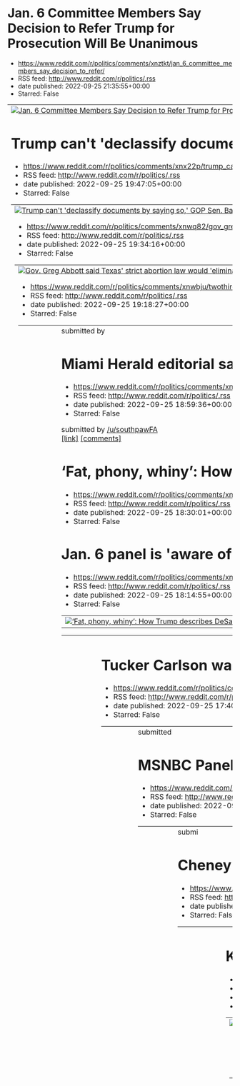 # Jan. 6 Committee Members Say Decision to Refer Trump for Prosecution Will Be Unanimous
 - https://www.reddit.com/r/politics/comments/xnztkt/jan_6_committee_members_say_decision_to_refer/
 - RSS feed: http://www.reddit.com/r/politics/.rss
 - date published: 2022-09-25 21:35:55+00:00
 - Starred: False

<table> <tr><td> <a href="https://www.reddit.com/r/politics/comments/xnztkt/jan_6_committee_members_say_decision_to_refer/"> <img alt="Jan. 6 Committee Members Say Decision to Refer Trump for Prosecution Will Be Unanimous" src="https://external-preview.redd.it/-cbgMK18ftrbqPTVhkjGwuGWsJj8u2XKQEMECwy9yd0.jpg?width=640&amp;crop=smart&amp;auto=webp&amp;s=2b8a95f50c9e6ca52f63ff094cbd099e428d3791" title="Jan. 6 Committee Members Say Decision to Refer Trump for Prosecution Will Be Unanimous" /> </a> <

# Trump can't 'declassify documents by saying so,' GOP Sen. Barrasso acknowledges when pressed
 - https://www.reddit.com/r/politics/comments/xnx22p/trump_cant_declassify_documents_by_saying_so_gop/
 - RSS feed: http://www.reddit.com/r/politics/.rss
 - date published: 2022-09-25 19:47:05+00:00
 - Starred: False

<table> <tr><td> <a href="https://www.reddit.com/r/politics/comments/xnx22p/trump_cant_declassify_documents_by_saying_so_gop/"> <img alt="Trump can't 'declassify documents by saying so,' GOP Sen. Barrasso acknowledges when pressed" src="https://external-preview.redd.it/ZFcqCU5UNbMZDP1xCHGrW1a09WaObMRBa0PCMdKomE4.jpg?width=640&amp;crop=smart&amp;auto=webp&amp;s=0ceaeb351d860b10f70e31afda7454c665a2a560" title="Trump can't 'declassify documents by saying so,' GOP Sen. Barrasso acknowledges when pre

# Gov. Greg Abbott said Texas' strict abortion law would 'eliminate all rapists.' But clinics say the number of rape cases has been 'consistently high': report
 - https://www.reddit.com/r/politics/comments/xnwq82/gov_greg_abbott_said_texas_strict_abortion_law/
 - RSS feed: http://www.reddit.com/r/politics/.rss
 - date published: 2022-09-25 19:34:16+00:00
 - Starred: False

<table> <tr><td> <a href="https://www.reddit.com/r/politics/comments/xnwq82/gov_greg_abbott_said_texas_strict_abortion_law/"> <img alt="Gov. Greg Abbott said Texas' strict abortion law would 'eliminate all rapists.' But clinics say the number of rape cases has been 'consistently high': report" src="https://external-preview.redd.it/fZukp7yCU3V-RpmvvPmPKcnokL9PXHRmgk3pgpy012o.jpg?width=640&amp;crop=smart&amp;auto=webp&amp;s=b30bf4990ecf4976233abec1bf283e54a0bac265" title="Gov. Greg Abbott said Tex

# Two-thirds in new poll say midterms more important than past elections
 - https://www.reddit.com/r/politics/comments/xnwbju/twothirds_in_new_poll_say_midterms_more_important/
 - RSS feed: http://www.reddit.com/r/politics/.rss
 - date published: 2022-09-25 19:18:27+00:00
 - Starred: False

<table> <tr><td> <a href="https://www.reddit.com/r/politics/comments/xnwbju/twothirds_in_new_poll_say_midterms_more_important/"> <img alt="Two-thirds in new poll say midterms more important than past elections" src="https://external-preview.redd.it/JuPp_-i5s4TkRvbdfP3Krp2OxIHMbV5zXTHm4kBGUf0.jpg?width=640&amp;crop=smart&amp;auto=webp&amp;s=6068606f02c085e29e79ce7f426e711e6691d5e7" title="Two-thirds in new poll say midterms more important than past elections" /> </a> </td><td> &#32; submitted by 

# Miami Herald editorial says Gov. DeSantis' is 'flirting' with Christian nationalism and warns of white supremacy link
 - https://www.reddit.com/r/politics/comments/xnvttr/miami_herald_editorial_says_gov_desantis_is/
 - RSS feed: http://www.reddit.com/r/politics/.rss
 - date published: 2022-09-25 18:59:36+00:00
 - Starred: False

&#32; submitted by &#32; <a href="https://www.reddit.com/user/southpawFA"> /u/southpawFA </a> <br /> <span><a href="https://www.businessinsider.com/florida-miami-herald-warns-of-gov-desantis-christian-nationalism-2022-9">[link]</a></span> &#32; <span><a href="https://www.reddit.com/r/politics/comments/xnvttr/miami_herald_editorial_says_gov_desantis_is/">[comments]</a></span>

# ‘Fat, phony, whiny’: How Trump describes DeSantis in private, according to new book
 - https://www.reddit.com/r/politics/comments/xnv2eg/fat_phony_whiny_how_trump_describes_desantis_in/
 - RSS feed: http://www.reddit.com/r/politics/.rss
 - date published: 2022-09-25 18:30:01+00:00
 - Starred: False

<table> <tr><td> <a href="https://www.reddit.com/r/politics/comments/xnv2eg/fat_phony_whiny_how_trump_describes_desantis_in/"> <img alt="‘Fat, phony, whiny’: How Trump describes DeSantis in private, according to new book" src="https://external-preview.redd.it/d2vLZxQQI9uUCR686Bs-TOZNjSNjI-zn0NnnkiwH2o0.jpg?width=640&amp;crop=smart&amp;auto=webp&amp;s=e17bb018fa7287a6cc9301e9117ff47e3ce44ebf" title="‘Fat, phony, whiny’: How Trump describes DeSantis in private, according to new book" /> </a> </td>

# Jan. 6 panel is 'aware of' call between White House and rioter, Rep. Raskin says
 - https://www.reddit.com/r/politics/comments/xnuoh0/jan_6_panel_is_aware_of_call_between_white_house/
 - RSS feed: http://www.reddit.com/r/politics/.rss
 - date published: 2022-09-25 18:14:55+00:00
 - Starred: False

<table> <tr><td> <a href="https://www.reddit.com/r/politics/comments/xnuoh0/jan_6_panel_is_aware_of_call_between_white_house/"> <img alt="Jan. 6 panel is 'aware of' call between White House and rioter, Rep. Raskin says" src="https://external-preview.redd.it/XLbpFFZlmYTOjbNPbeAIMM3lzrmhZD9d7_w31Y_qMcQ.jpg?width=640&amp;crop=smart&amp;auto=webp&amp;s=c9da9173ffe77853d081a2fb7e87b9a8dfe2ee20" title="Jan. 6 panel is 'aware of' call between White House and rioter, Rep. Raskin says" /> </a> </td><td> 

# Tucker Carlson wants to talk about my tattoos. So let's talk about them.
 - https://www.reddit.com/r/politics/comments/xnts89/tucker_carlson_wants_to_talk_about_my_tattoos_so/
 - RSS feed: http://www.reddit.com/r/politics/.rss
 - date published: 2022-09-25 17:40:14+00:00
 - Starred: False

<table> <tr><td> <a href="https://www.reddit.com/r/politics/comments/xnts89/tucker_carlson_wants_to_talk_about_my_tattoos_so/"> <img alt="Tucker Carlson wants to talk about my tattoos. So let's talk about them." src="https://external-preview.redd.it/GtTDgKOaBb0Bme7wIwPA6VxnPdUgJeUx0GIZ-n8ixro.jpg?width=640&amp;crop=smart&amp;auto=webp&amp;s=88a6be2d62aa4d0725273692cc5febd1ce7bb23d" title="Tucker Carlson wants to talk about my tattoos. So let's talk about them." /> </a> </td><td> &#32; submitted 

# MSNBC Panelist Slams Lindsey Graham on Abortion Bill: 'Never Seen a Vagina'
 - https://www.reddit.com/r/politics/comments/xntgi1/msnbc_panelist_slams_lindsey_graham_on_abortion/
 - RSS feed: http://www.reddit.com/r/politics/.rss
 - date published: 2022-09-25 17:27:50+00:00
 - Starred: False

<table> <tr><td> <a href="https://www.reddit.com/r/politics/comments/xntgi1/msnbc_panelist_slams_lindsey_graham_on_abortion/"> <img alt="MSNBC Panelist Slams Lindsey Graham on Abortion Bill: 'Never Seen a Vagina'" src="https://external-preview.redd.it/e9A8_o0fDNP7KNB-TxVdfmphdllAe64fCRK614KHTlk.jpg?width=640&amp;crop=smart&amp;auto=webp&amp;s=b4f0b155c0e4cfb3c9f8bab8eb24072550f3a8c4" title="MSNBC Panelist Slams Lindsey Graham on Abortion Bill: 'Never Seen a Vagina'" /> </a> </td><td> &#32; submi

# Cheney will do "whatever it takes" to prevent a Trump 2024 nomination
 - https://www.reddit.com/r/politics/comments/xnsj48/cheney_will_do_whatever_it_takes_to_prevent_a/
 - RSS feed: http://www.reddit.com/r/politics/.rss
 - date published: 2022-09-25 16:51:46+00:00
 - Starred: False

<table> <tr><td> <a href="https://www.reddit.com/r/politics/comments/xnsj48/cheney_will_do_whatever_it_takes_to_prevent_a/"> <img alt="Cheney will do &quot;whatever it takes&quot; to prevent a Trump 2024 nomination" src="https://external-preview.redd.it/afreW57fgymuZIPEqBdphreltjIPgB1QKVosoOggZsc.jpg?width=640&amp;crop=smart&amp;auto=webp&amp;s=cf43a570b3354e1d3499b05d35d6352d7c0fb02b" title="Cheney will do &quot;whatever it takes&quot; to prevent a Trump 2024 nomination" /> </a> </td><td> &#32;

# Karl Rove says Texas' abortion law is 'too extremist' and will be 'a real problem for Republicans in the legislature'
 - https://www.reddit.com/r/politics/comments/xns919/karl_rove_says_texas_abortion_law_is_too/
 - RSS feed: http://www.reddit.com/r/politics/.rss
 - date published: 2022-09-25 16:40:57+00:00
 - Starred: False

<table> <tr><td> <a href="https://www.reddit.com/r/politics/comments/xns919/karl_rove_says_texas_abortion_law_is_too/"> <img alt="Karl Rove says Texas' abortion law is 'too extremist' and will be 'a real problem for Republicans in the legislature'" src="https://external-preview.redd.it/g1_wyy7sTvgeG0JvsTWguebQqoq_r5SDGNrYZ8xp0LU.jpg?width=640&amp;crop=smart&amp;auto=webp&amp;s=aa5e0b05467d377ab1c1a26d407adceb8934283f" title="Karl Rove says Texas' abortion law is 'too extremist' and will be 'a re

# Trump installed a historic number of judges. Biden is outpacing him so far.
 - https://www.reddit.com/r/politics/comments/xnrif0/trump_installed_a_historic_number_of_judges_biden/
 - RSS feed: http://www.reddit.com/r/politics/.rss
 - date published: 2022-09-25 16:12:17+00:00
 - Starred: False

<table> <tr><td> <a href="https://www.reddit.com/r/politics/comments/xnrif0/trump_installed_a_historic_number_of_judges_biden/"> <img alt="Trump installed a historic number of judges. Biden is outpacing him so far." src="https://external-preview.redd.it/pgegbL1D_eTLb-7jQj3HqrLcvZjsKIDbC4I-qCUdsOc.jpg?width=640&amp;crop=smart&amp;auto=webp&amp;s=e8806bc7e4c865529f34617083eca47703d8c10f" title="Trump installed a historic number of judges. Biden is outpacing him so far." /> </a> </td><td> &#32; sub

# Maureen Dowd: Putin and Trump are both losers refusing to admit defeat
 - https://www.reddit.com/r/politics/comments/xnr4vj/maureen_dowd_putin_and_trump_are_both_losers/
 - RSS feed: http://www.reddit.com/r/politics/.rss
 - date published: 2022-09-25 15:58:03+00:00
 - Starred: False

<table> <tr><td> <a href="https://www.reddit.com/r/politics/comments/xnr4vj/maureen_dowd_putin_and_trump_are_both_losers/"> <img alt="Maureen Dowd: Putin and Trump are both losers refusing to admit defeat" src="https://external-preview.redd.it/vTBjK7x9DnC9-O6DdROhiUuPVGgcKBadXbdX5Lclde0.jpg?width=640&amp;crop=smart&amp;auto=webp&amp;s=bdd290db70ebf0ad0e9ac8f3f145ca4b62e34f8e" title="Maureen Dowd: Putin and Trump are both losers refusing to admit defeat" /> </a> </td><td> &#32; submitted by &#32;

# Russian state TV using Tucker Carlson clips to promote war as unrest grows
 - https://www.reddit.com/r/politics/comments/xnr0q5/russian_state_tv_using_tucker_carlson_clips_to/
 - RSS feed: http://www.reddit.com/r/politics/.rss
 - date published: 2022-09-25 15:53:28+00:00
 - Starred: False

<table> <tr><td> <a href="https://www.reddit.com/r/politics/comments/xnr0q5/russian_state_tv_using_tucker_carlson_clips_to/"> <img alt="Russian state TV using Tucker Carlson clips to promote war as unrest grows" src="https://external-preview.redd.it/E76BwK0PQ1K_WfjXccpVkS-2zE1mnO4sUSDOOtGtO3U.jpg?width=640&amp;crop=smart&amp;auto=webp&amp;s=a9d7710c0dad773520e8d9e87ee8ee409fe509c3" title="Russian state TV using Tucker Carlson clips to promote war as unrest grows" /> </a> </td><td> &#32; submitte

# Trump's Republican support plummets by 20 points, new poll shows
 - https://www.reddit.com/r/politics/comments/xnqd3d/trumps_republican_support_plummets_by_20_points/
 - RSS feed: http://www.reddit.com/r/politics/.rss
 - date published: 2022-09-25 15:28:08+00:00
 - Starred: False

<table> <tr><td> <a href="https://www.reddit.com/r/politics/comments/xnqd3d/trumps_republican_support_plummets_by_20_points/"> <img alt="Trump's Republican support plummets by 20 points, new poll shows" src="https://external-preview.redd.it/IY8E5RnNAhabSwvDum0LTgHSP1MfcZFzIiBVKDr7SS0.jpg?width=640&amp;crop=smart&amp;auto=webp&amp;s=605fa90ed790558fe2cba6c1153923f755dbb230" title="Trump's Republican support plummets by 20 points, new poll shows" /> </a> </td><td> &#32; submitted by &#32; <a href=

# Gavin Newsom Says He Is Definitely Not Running for President in 2024
 - https://www.reddit.com/r/politics/comments/xnq7ea/gavin_newsom_says_he_is_definitely_not_running/
 - RSS feed: http://www.reddit.com/r/politics/.rss
 - date published: 2022-09-25 15:22:02+00:00
 - Starred: False

<table> <tr><td> <a href="https://www.reddit.com/r/politics/comments/xnq7ea/gavin_newsom_says_he_is_definitely_not_running/"> <img alt="Gavin Newsom Says He Is Definitely Not Running for President in 2024" src="https://external-preview.redd.it/1ZW1n27csmOEyem-a3TMoKBXV5ROXNfyLKPftSnZwJ8.jpg?width=640&amp;crop=smart&amp;auto=webp&amp;s=126e898522a6c03f05b5c503147144b28282f2bc" title="Gavin Newsom Says He Is Definitely Not Running for President in 2024" /> </a> </td><td> &#32; submitted by &#32; <

# Puerto Rico cannot prosper, or heal, as long as it remains a U.S. colony
 - https://www.reddit.com/r/politics/comments/xnpr54/puerto_rico_cannot_prosper_or_heal_as_long_as_it/
 - RSS feed: http://www.reddit.com/r/politics/.rss
 - date published: 2022-09-25 15:04:17+00:00
 - Starred: False

<table> <tr><td> <a href="https://www.reddit.com/r/politics/comments/xnpr54/puerto_rico_cannot_prosper_or_heal_as_long_as_it/"> <img alt="Puerto Rico cannot prosper, or heal, as long as it remains a U.S. colony" src="https://external-preview.redd.it/SG9Dgw__uWAznuGxLgTkYyAqUX-pDEZ8zXt9eAkoe0s.jpg?width=640&amp;crop=smart&amp;auto=webp&amp;s=b90619d1560765f1ebde9f1c9d500d7c5e8ef39c" title="Puerto Rico cannot prosper, or heal, as long as it remains a U.S. colony" /> </a> </td><td> &#32; submitted 

# GOP quiet as Arizona Democrats condemn abortion ruling
 - https://www.reddit.com/r/politics/comments/xnp1eg/gop_quiet_as_arizona_democrats_condemn_abortion/
 - RSS feed: http://www.reddit.com/r/politics/.rss
 - date published: 2022-09-25 14:36:29+00:00
 - Starred: False

<table> <tr><td> <a href="https://www.reddit.com/r/politics/comments/xnp1eg/gop_quiet_as_arizona_democrats_condemn_abortion/"> <img alt="GOP quiet as Arizona Democrats condemn abortion ruling" src="https://external-preview.redd.it/UyCIzriahrYIeD-sVPi15hOwOdAgPFuCYKftdpjbp2M.jpg?width=640&amp;crop=smart&amp;auto=webp&amp;s=76470ad3ec562af0f3c976cc8cdb92030b962499" title="GOP quiet as Arizona Democrats condemn abortion ruling" /> </a> </td><td> &#32; submitted by &#32; <a href="https://www.reddit.

# What the Hell Was the GOP Thinking Pushing Such Garbage Candidates?
 - https://www.reddit.com/r/politics/comments/xnp165/what_the_hell_was_the_gop_thinking_pushing_such/
 - RSS feed: http://www.reddit.com/r/politics/.rss
 - date published: 2022-09-25 14:36:13+00:00
 - Starred: False

<table> <tr><td> <a href="https://www.reddit.com/r/politics/comments/xnp165/what_the_hell_was_the_gop_thinking_pushing_such/"> <img alt="What the Hell Was the GOP Thinking Pushing Such Garbage Candidates?" src="https://external-preview.redd.it/q_frWk5ynB8gA62rOpxi-K04zXwlG0kkjg4pxK8pGLU.jpg?width=640&amp;crop=smart&amp;auto=webp&amp;s=06609f5db7d9b73a18957b14a41f44ff5bab8035" title="What the Hell Was the GOP Thinking Pushing Such Garbage Candidates?" /> </a> </td><td> &#32; submitted by &#32; <a

# Support from women boosts Biden to another year-high approval rating: poll
 - https://www.reddit.com/r/politics/comments/xnokpw/support_from_women_boosts_biden_to_another/
 - RSS feed: http://www.reddit.com/r/politics/.rss
 - date published: 2022-09-25 14:17:53+00:00
 - Starred: False

<table> <tr><td> <a href="https://www.reddit.com/r/politics/comments/xnokpw/support_from_women_boosts_biden_to_another/"> <img alt="Support from women boosts Biden to another year-high approval rating: poll" src="https://external-preview.redd.it/n_6CdGINifJkelkgKjG5wRQGTa1mnexjG7-bo7hCIQ4.jpg?width=640&amp;crop=smart&amp;auto=webp&amp;s=04303bc643eeb03c36de8c713935f0f16598040f" title="Support from women boosts Biden to another year-high approval rating: poll" /> </a> </td><td> &#32; submitted by

# Republican lead in House shrinks again as voters see high-stakes contest
 - https://www.reddit.com/r/politics/comments/xno23g/republican_lead_in_house_shrinks_again_as_voters/
 - RSS feed: http://www.reddit.com/r/politics/.rss
 - date published: 2022-09-25 13:57:14+00:00
 - Starred: False

<table> <tr><td> <a href="https://www.reddit.com/r/politics/comments/xno23g/republican_lead_in_house_shrinks_again_as_voters/"> <img alt="Republican lead in House shrinks again as voters see high-stakes contest" src="https://external-preview.redd.it/vBIQlsOtm9_-hOl7A9qjzE-TvoXu-8S8XLZSId0UXnI.jpg?width=640&amp;crop=smart&amp;auto=webp&amp;s=47466b8cbcbf4f941f74e7c722533a7ba3fa0209" title="Republican lead in House shrinks again as voters see high-stakes contest" /> </a> </td><td> &#32; submitted 

# Satanic Temple files federal lawsuit challenging Indiana's near-total abortion ban
 - https://www.reddit.com/r/politics/comments/xnnuvr/satanic_temple_files_federal_lawsuit_challenging/
 - RSS feed: http://www.reddit.com/r/politics/.rss
 - date published: 2022-09-25 13:48:38+00:00
 - Starred: True

<table> <tr><td> <a href="https://www.reddit.com/r/politics/comments/xnnuvr/satanic_temple_files_federal_lawsuit_challenging/"> <img alt="Satanic Temple files federal lawsuit challenging Indiana's near-total abortion ban" src="https://external-preview.redd.it/Rd9AlqoA6MeSfCB0Fc20huShXz-5rxysLgOXq3Ahjco.jpg?width=640&amp;crop=smart&amp;auto=webp&amp;s=2a516b92bac5072206e7a9b2a53ae0d8e814f637" title="Satanic Temple files federal lawsuit challenging Indiana's near-total abortion ban" /> </a> </td><

# Abortion puts GOP candidates on their heels in top governors' races. Governors are newly powerful when it comes to abortion, and Democrats are spending big to remind voters in November.
 - https://www.reddit.com/r/politics/comments/xnmyi6/abortion_puts_gop_candidates_on_their_heels_in/
 - RSS feed: http://www.reddit.com/r/politics/.rss
 - date published: 2022-09-25 13:09:12+00:00
 - Starred: False

<table> <tr><td> <a href="https://www.reddit.com/r/politics/comments/xnmyi6/abortion_puts_gop_candidates_on_their_heels_in/"> <img alt="Abortion puts GOP candidates on their heels in top governors' races. Governors are newly powerful when it comes to abortion, and Democrats are spending big to remind voters in November." src="https://external-preview.redd.it/WFPTPA2FU99geMWqgciZgCmSbrHazl0wsKTg0jyiz-Y.jpg?width=640&amp;crop=smart&amp;auto=webp&amp;s=193033da537827e15faa54239cf7493d63969aa0" titl

# New abortion restrictions are impractical and resource-draining, Texas prosecutors say
 - https://www.reddit.com/r/politics/comments/xnm338/new_abortion_restrictions_are_impractical_and/
 - RSS feed: http://www.reddit.com/r/politics/.rss
 - date published: 2022-09-25 12:30:24+00:00
 - Starred: False

<table> <tr><td> <a href="https://www.reddit.com/r/politics/comments/xnm338/new_abortion_restrictions_are_impractical_and/"> <img alt="New abortion restrictions are impractical and resource-draining, Texas prosecutors say" src="https://external-preview.redd.it/Y5BnpKuB2Js2MYEqHHfBT7dpOShI8QxCeQcvRMPcZ0E.jpg?width=640&amp;crop=smart&amp;auto=webp&amp;s=9240e769b0dc6b07fb7fdcd992816b99ff083ac9" title="New abortion restrictions are impractical and resource-draining, Texas prosecutors say" /> </a> <

# Mitch McConnell's biggest challenge: Is the "Grim Reaper" nearing the final curtain? | Mitch's legacy is a damaged Senate and a thoroughly corrupted Republican Party. Losing in 2022 could be the end
 - https://www.reddit.com/r/politics/comments/xnluud/mitch_mcconnells_biggest_challenge_is_the_grim/
 - RSS feed: http://www.reddit.com/r/politics/.rss
 - date published: 2022-09-25 12:20:09+00:00
 - Starred: False

<table> <tr><td> <a href="https://www.reddit.com/r/politics/comments/xnluud/mitch_mcconnells_biggest_challenge_is_the_grim/"> <img alt="Mitch McConnell's biggest challenge: Is the &quot;Grim Reaper&quot; nearing the final curtain? | Mitch's legacy is a damaged Senate and a thoroughly corrupted Republican Party. Losing in 2022 could be the end" src="https://external-preview.redd.it/eJ-OmErjtNjq09Dm9DI5Fk_5Y9AKzJ7CLPWTpAoIqN8.jpg?width=640&amp;crop=smart&amp;auto=webp&amp;s=d9f2d26c6162e12710cbe18

# A Second Trump Term Would Be a Scary Rerun of the First
 - https://www.reddit.com/r/politics/comments/xnlkcv/a_second_trump_term_would_be_a_scary_rerun_of_the/
 - RSS feed: http://www.reddit.com/r/politics/.rss
 - date published: 2022-09-25 12:06:34+00:00
 - Starred: False

<table> <tr><td> <a href="https://www.reddit.com/r/politics/comments/xnlkcv/a_second_trump_term_would_be_a_scary_rerun_of_the/"> <img alt="A Second Trump Term Would Be a Scary Rerun of the First" src="https://external-preview.redd.it/s0DXfmIBa0F1PbaRmleDIgsGcwFk9ymf_XuSRYgOb64.jpg?width=640&amp;crop=smart&amp;auto=webp&amp;s=0127e2cd0122574f45e1c51994921cd805985bee" title="A Second Trump Term Would Be a Scary Rerun of the First" /> </a> </td><td> &#32; submitted by &#32; <a href="https://www.red

# Pro-Trump Jan. 6 'Truth Rally' sees only dozens attend
 - https://www.reddit.com/r/politics/comments/xnknww/protrump_jan_6_truth_rally_sees_only_dozens_attend/
 - RSS feed: http://www.reddit.com/r/politics/.rss
 - date published: 2022-09-25 11:21:04+00:00
 - Starred: False

<table> <tr><td> <a href="https://www.reddit.com/r/politics/comments/xnknww/protrump_jan_6_truth_rally_sees_only_dozens_attend/"> <img alt="Pro-Trump Jan. 6 'Truth Rally' sees only dozens attend" src="https://external-preview.redd.it/lgnrTsaV7-ibfr1Lg5-9AHcFeWcaMwjzLrPEES6cmK8.jpg?width=640&amp;crop=smart&amp;auto=webp&amp;s=bc30498cd66531bde74f116e3cbcf0f52a84cdaf" title="Pro-Trump Jan. 6 'Truth Rally' sees only dozens attend" /> </a> </td><td> &#32; submitted by &#32; <a href="https://www.redd

# 80% of US Voters Want Congress to Enact National Paid Family Leave: Poll
 - https://www.reddit.com/r/politics/comments/xnki6l/80_of_us_voters_want_congress_to_enact_national/
 - RSS feed: http://www.reddit.com/r/politics/.rss
 - date published: 2022-09-25 11:11:56+00:00
 - Starred: False

<table> <tr><td> <a href="https://www.reddit.com/r/politics/comments/xnki6l/80_of_us_voters_want_congress_to_enact_national/"> <img alt="80% of US Voters Want Congress to Enact National Paid Family Leave: Poll" src="https://external-preview.redd.it/EA-016ronm6RIVIXf9EvcWm3I8MWSvuIkTV_r7iA0G0.jpg?width=640&amp;crop=smart&amp;auto=webp&amp;s=1d611f10b582f0bb58693789574905f73a39c220" title="80% of US Voters Want Congress to Enact National Paid Family Leave: Poll" /> </a> </td><td> &#32; submitted b

# We Are Proud Boys review: chilling exposé illuminates Republicans’ fascist turn
 - https://www.reddit.com/r/politics/comments/xnkfqp/we_are_proud_boys_review_chilling_exposé/
 - RSS feed: http://www.reddit.com/r/politics/.rss
 - date published: 2022-09-25 11:08:16+00:00
 - Starred: False

<table> <tr><td> <a href="https://www.reddit.com/r/politics/comments/xnkfqp/we_are_proud_boys_review_chilling_exposé/"> <img alt="We Are Proud Boys review: chilling exposé illuminates Republicans’ fascist turn" src="https://external-preview.redd.it/HwQARmQQMFaMie3PJzM-uXruGph3xO4bL0LVS6oyMwk.jpg?width=640&amp;crop=smart&amp;auto=webp&amp;s=158432d740311da2079ffcf3afe3009ceb8daf93" title="We Are Proud Boys review: chilling exposé illuminates Republicans’ fascist turn" /> </a> </td><td> &#32; subm

# US Progressives Express Solidarity With Iranian Protesters After Death of Mahsa Amini — “The right to choose belongs to us all, from hijabs to reproductive care,” said Rep. Alexandria Ocasio-Cortez.
 - https://www.reddit.com/r/politics/comments/xnjiqo/us_progressives_express_solidarity_with_iranian/
 - RSS feed: http://www.reddit.com/r/politics/.rss
 - date published: 2022-09-25 10:16:51+00:00
 - Starred: False

<table> <tr><td> <a href="https://www.reddit.com/r/politics/comments/xnjiqo/us_progressives_express_solidarity_with_iranian/"> <img alt="US Progressives Express Solidarity With Iranian Protesters After Death of Mahsa Amini — “The right to choose belongs to us all, from hijabs to reproductive care,” said Rep. Alexandria Ocasio-Cortez." src="https://external-preview.redd.it/x1M7Wr6P2z0ez5CfxH0qX36SP65-IFwB4B-gB9BA3Pc.jpg?width=640&amp;crop=smart&amp;auto=webp&amp;s=a160a019da9ebac891180bc8145aed0a

# Cheney: Republicans Justifying Documents at Mar-a-Lago Shows How Destructive Trump Is to GOP
 - https://www.reddit.com/r/politics/comments/xnitxc/cheney_republicans_justifying_documents_at/
 - RSS feed: http://www.reddit.com/r/politics/.rss
 - date published: 2022-09-25 09:37:18+00:00
 - Starred: False

<table> <tr><td> <a href="https://www.reddit.com/r/politics/comments/xnitxc/cheney_republicans_justifying_documents_at/"> <img alt="Cheney: Republicans Justifying Documents at Mar-a-Lago Shows How Destructive Trump Is to GOP" src="https://external-preview.redd.it/ceWEdRuAkOED3GmErPgdI3uY0bEv6EoNkfRUHqV2EMY.jpg?width=640&amp;crop=smart&amp;auto=webp&amp;s=b936cffbc8237a995fc005e9a51320ee8029e0d0" title="Cheney: Republicans Justifying Documents at Mar-a-Lago Shows How Destructive Trump Is to GOP" 

# Jackson, Mississippi, residents file class action lawsuit against city over water issues
 - https://www.reddit.com/r/politics/comments/xnhlfx/jackson_mississippi_residents_file_class_action/
 - RSS feed: http://www.reddit.com/r/politics/.rss
 - date published: 2022-09-25 08:25:32+00:00
 - Starred: False

<table> <tr><td> <a href="https://www.reddit.com/r/politics/comments/xnhlfx/jackson_mississippi_residents_file_class_action/"> <img alt="Jackson, Mississippi, residents file class action lawsuit against city over water issues" src="https://external-preview.redd.it/Hgqfe27HnW-XkOECAGP0Bfcsls9yptoUmPjB3sxCyCg.jpg?width=640&amp;crop=smart&amp;auto=webp&amp;s=14c44b98f9e8fabbf1f7f816846502506b4b818f" title="Jackson, Mississippi, residents file class action lawsuit against city over water issues" /> 

# Gov. Gavin Newsom calls on Democrats to go on offense
 - https://www.reddit.com/r/politics/comments/xnh07c/gov_gavin_newsom_calls_on_democrats_to_go_on/
 - RSS feed: http://www.reddit.com/r/politics/.rss
 - date published: 2022-09-25 07:50:31+00:00
 - Starred: False

<table> <tr><td> <a href="https://www.reddit.com/r/politics/comments/xnh07c/gov_gavin_newsom_calls_on_democrats_to_go_on/"> <img alt="Gov. Gavin Newsom calls on Democrats to go on offense" src="https://external-preview.redd.it/sMrUlLVOWnhlZ3DsuNFUcQJG3WNEU--X9G415ysXvRQ.jpg?width=640&amp;crop=smart&amp;auto=webp&amp;s=02117cdd6817aa1e361799be953d6a56bbbaeb1b" title="Gov. Gavin Newsom calls on Democrats to go on offense" /> </a> </td><td> &#32; submitted by &#32; <a href="https://www.reddit.com/u

# Man Who Patted Giuliani’s Back Is Set to Have Assault Charge Dismissed
 - https://www.reddit.com/r/politics/comments/xndlk6/man_who_patted_giulianis_back_is_set_to_have/
 - RSS feed: http://www.reddit.com/r/politics/.rss
 - date published: 2022-09-25 04:38:09+00:00
 - Starred: False

<table> <tr><td> <a href="https://www.reddit.com/r/politics/comments/xndlk6/man_who_patted_giulianis_back_is_set_to_have/"> <img alt="Man Who Patted Giuliani’s Back Is Set to Have Assault Charge Dismissed" src="https://external-preview.redd.it/7cfFoASwk-cZEUlx2YZq-fEfCfcEwqeVqcWoZcxL30U.jpg?width=640&amp;crop=smart&amp;auto=webp&amp;s=6719a860fc068579f77d4cb96604721f36351600" title="Man Who Patted Giuliani’s Back Is Set to Have Assault Charge Dismissed" /> </a> </td><td> &#32; submitted by &#32;

# Cheney: ‘Any interaction’ Trump has with Jan. 6 committee will be under oath, subject to perjury penalties
 - https://www.reddit.com/r/politics/comments/xndgmh/cheney_any_interaction_trump_has_with_jan_6/
 - RSS feed: http://www.reddit.com/r/politics/.rss
 - date published: 2022-09-25 04:30:49+00:00
 - Starred: False

<table> <tr><td> <a href="https://www.reddit.com/r/politics/comments/xndgmh/cheney_any_interaction_trump_has_with_jan_6/"> <img alt="Cheney: ‘Any interaction’ Trump has with Jan. 6 committee will be under oath, subject to perjury penalties" src="https://external-preview.redd.it/JJp2uBsLFqxtMJIPsNdw2tNV_1euM9pjGExwLRx0pYU.jpg?width=640&amp;crop=smart&amp;auto=webp&amp;s=856e918d2cd5cffde392c22cc315b0344e69814c" title="Cheney: ‘Any interaction’ Trump has with Jan. 6 committee will be under oath, s

# Liz Cheney says she will not remain a Republican if Donald Trump is GOP nominee in 2024
 - https://www.reddit.com/r/politics/comments/xnclny/liz_cheney_says_she_will_not_remain_a_republican/
 - RSS feed: http://www.reddit.com/r/politics/.rss
 - date published: 2022-09-25 03:45:57+00:00
 - Starred: False

<table> <tr><td> <a href="https://www.reddit.com/r/politics/comments/xnclny/liz_cheney_says_she_will_not_remain_a_republican/"> <img alt="Liz Cheney says she will not remain a Republican if Donald Trump is GOP nominee in 2024" src="https://external-preview.redd.it/gdwq4ETjUZh7QCkyMXCIm8RVWAoF6JPFaxHIva1CVy0.jpg?width=640&amp;crop=smart&amp;auto=webp&amp;s=3cae744e5b1b4373874158f3624ed0ce77631214" title="Liz Cheney says she will not remain a Republican if Donald Trump is GOP nominee in 2024" /> <

# Biden approval surges by double-digits among women after Roe ruling: Poll
 - https://www.reddit.com/r/politics/comments/xncew3/biden_approval_surges_by_doubledigits_among_women/
 - RSS feed: http://www.reddit.com/r/politics/.rss
 - date published: 2022-09-25 03:36:00+00:00
 - Starred: False

<table> <tr><td> <a href="https://www.reddit.com/r/politics/comments/xncew3/biden_approval_surges_by_doubledigits_among_women/"> <img alt="Biden approval surges by double-digits among women after Roe ruling: Poll" src="https://external-preview.redd.it/PQa3yeyhEJp99w0I3bmTq0OKuV_qAF0F2IdqnknP4sM.jpg?width=640&amp;crop=smart&amp;auto=webp&amp;s=daa336a62fc0f1c6b9b64a4275250743c16407cd" title="Biden approval surges by double-digits among women after Roe ruling: Poll" /> </a> </td><td> &#32; submitt

# The Problem Isn’t “Polarization” — It’s Right-Wing Radicalization
 - https://www.reddit.com/r/politics/comments/xncbch/the_problem_isnt_polarization_its_rightwing/
 - RSS feed: http://www.reddit.com/r/politics/.rss
 - date published: 2022-09-25 03:30:40+00:00
 - Starred: False

<table> <tr><td> <a href="https://www.reddit.com/r/politics/comments/xncbch/the_problem_isnt_polarization_its_rightwing/"> <img alt="The Problem Isn’t “Polarization” — It’s Right-Wing Radicalization" src="https://external-preview.redd.it/eCsVxCvK2jLsLyc-gdr6jBXMl6za-xmWhqecVNYZLLs.jpg?width=640&amp;crop=smart&amp;auto=webp&amp;s=0dfc4040cbc1e334bf3bec96ac690c63db562544" title="The Problem Isn’t “Polarization” — It’s Right-Wing Radicalization" /> </a> </td><td> &#32; submitted by &#32; <a href="h

# Trump — who once endorsed DeSantis as his 'great friend' — slams the 'ungrateful' Florida governor, saying 'I made him,' report says
 - https://www.reddit.com/r/politics/comments/xn9kxj/trump_who_once_endorsed_desantis_as_his_great/
 - RSS feed: http://www.reddit.com/r/politics/.rss
 - date published: 2022-09-25 01:13:12+00:00
 - Starred: False

<table> <tr><td> <a href="https://www.reddit.com/r/politics/comments/xn9kxj/trump_who_once_endorsed_desantis_as_his_great/"> <img alt="Trump — who once endorsed DeSantis as his 'great friend' — slams the 'ungrateful' Florida governor, saying 'I made him,' report says" src="https://external-preview.redd.it/KrSc8QpMgXl7P4-zdAe4qDGF_J7qYAYgEDOsA90MotA.jpg?width=640&amp;crop=smart&amp;auto=webp&amp;s=b67a934e419831f0e747b7e3c48e0ec91aad9d33" title="Trump — who once endorsed DeSantis as his 'great fr

# President Joseph R. Biden, Jr. Approves Florida Emergency Declaration
 - https://www.reddit.com/r/politics/comments/xn92mi/president_joseph_r_biden_jr_approves_florida/
 - RSS feed: http://www.reddit.com/r/politics/.rss
 - date published: 2022-09-25 00:49:08+00:00
 - Starred: False

<table> <tr><td> <a href="https://www.reddit.com/r/politics/comments/xn92mi/president_joseph_r_biden_jr_approves_florida/"> <img alt="President Joseph R. Biden, Jr. Approves Florida Emergency Declaration" src="https://external-preview.redd.it/spaDswURq9g_RyRhvXvYjrjKl3CSZoz5wiuHccbfWNk.jpg?width=640&amp;crop=smart&amp;auto=webp&amp;s=eacedf1618ef395a983aee164caf950ed6dd3917" title="President Joseph R. Biden, Jr. Approves Florida Emergency Declaration" /> </a> </td><td> &#32; submitted by &#32; <

# John Fetterman welcomed as ‘one of us’ at his first Philadelphia rally
 - https://www.reddit.com/r/politics/comments/xn8awx/john_fetterman_welcomed_as_one_of_us_at_his_first/
 - RSS feed: http://www.reddit.com/r/politics/.rss
 - date published: 2022-09-25 00:12:19+00:00
 - Starred: False

<table> <tr><td> <a href="https://www.reddit.com/r/politics/comments/xn8awx/john_fetterman_welcomed_as_one_of_us_at_his_first/"> <img alt="John Fetterman welcomed as ‘one of us’ at his first Philadelphia rally" src="https://external-preview.redd.it/FTGMDoxvU7dIQjsX_sDusNs7VBbq0WVd4XvTI00gGQM.jpg?width=640&amp;crop=smart&amp;auto=webp&amp;s=3748c9639aac0658d7df5d5620760e0bd7dc6045" title="John Fetterman welcomed as ‘one of us’ at his first Philadelphia rally" /> </a> </td><td> &#32; submitted by 
